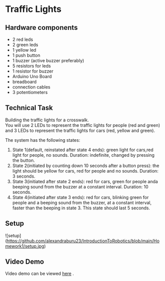 # Traffic Lights

## Hardware components

* 2 red leds
* 2 green leds
* 1 yellow led
* 1 push button
* 1 buzzer (active buzzer preferably)
* 5 resistors for leds
* 1 resistor for buzzer
* Arduino Uno Board
* breadboard
* connection cables
* 3 potentiometers

## Technical Task 

Building  the  traffic  lights  for  a  crosswalk.   
You will use 2 LEDs to represent the traffic lights for people (red and green) and 3 LEDs to represent the traffic lights for cars (red, yellow and green).

The system has the following states:
1. State 1(default, reinstated after state 4 ends): green light for cars,red  light  for  people,  no  sounds.   Duration:  indefinite,  changed  by pressing the button.
2. State 2(initiated by counting down 10 seconds after a button press): the  light  should  be  yellow  for  cars,  red  for  people  and  no  sounds. Duration: 3 seconds.
3. State 3(initiated after state 2 ends): red for cars, green for people anda beeping sound from the buzzer at a constant interval.  Duration: 10 seconds.
4. State 4(initiated after state 3 ends): red for cars, blinking green for people and a beeping sound from the buzzer, at a constant interval, faster than the beeping in state 3.  This state should last 5 seconds.

## Setup

![setup]            (https://github.com/alexandraburu23/IntroductionToRobotics/blob/main/Homework1/setup.jpg)

## Video Demo

Video demo can be viewed [here](https://drive.google.com/file/d/1NNJxuIA7x-5kLP-6mjYyttLZF8OrrUAM/view?usp=sharing) .
